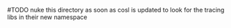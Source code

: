 #TODO nuke this directory as soon as cosl is updated to look for the tracing libs in their new namespace